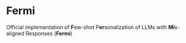 # Fermi
Official implementation of **F**ew-shot P**er**sonalization of LLMs with **Mi**s-aligned Responses (**Fermi**)
